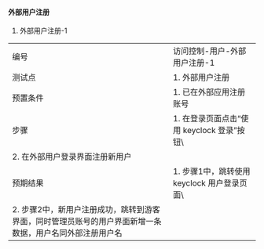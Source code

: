 #### 外部用户注册

1. 外部用户注册-1

|||
| ---- | ---- |
| 编号 | 访问控制-用户-外部用户注册-1 |
| 测试点 | 1. 外部用户注册 |
| 预置条件 |1. 已在外部应用注册账号 |
| 步骤 | 1. 在登录页面点击“使用 keyclock 登录”按钮\
2. 在外部用户登录界面注册新用户 |
| 预期结果 | 1. 步骤1中，跳转使用 keyclock 用户登录页面\
2. 步骤2中，新用户注册成功，跳转到游客界面，同时管理员账号的用户界面新增一条数据，用户名同外部注册用户名 |